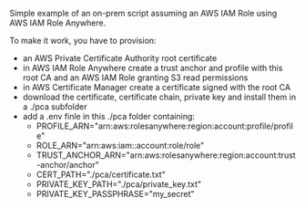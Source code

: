Simple example of an on-prem script assuming an AWS IAM Role using AWS IAM Role Anywhere.  

To make it work, you have to provision:
- an AWS Private Certificate Authority root certificate
- in AWS IAM Role Anywhere create a trust anchor and profile with this root CA and an AWS IAM Role granting S3 read permissions
- in AWS Certificate Manager create a certificate signed with the root CA
- download the certificate, certificate chain, private key and install them in a ./pca subfolder
- add a .env finle in this ./pca folder containing:
    - PROFILE_ARN="arn:aws:rolesanywhere:region:account:profile/profile"
    - ROLE_ARN="arn:aws:iam::account:role/role"
    - TRUST_ANCHOR_ARN="arn:aws:rolesanywhere:region:account:trust-anchor/anchor"
    - CERT_PATH="./pca/certificate.txt"
    - PRIVATE_KEY_PATH="./pca/private_key.txt"
    - PRIVATE_KEY_PASSPHRASE="my_secret"
